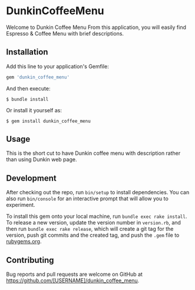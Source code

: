 # DunkinCoffeeMenu

Welcome to Dunkin Coffee Menu
From this application, you will easily find Espresso & Coffee Menu with brief descriptions.


## Installation

Add this line to your application's Gemfile:

```ruby
gem 'dunkin_coffee_menu'
```

And then execute:

    $ bundle install

Or install it yourself as:

    $ gem install dunkin_coffee_menu

## Usage

This is the short cut to have Dunkin coffee menu with description rather than using  Dunkin web page. 

## Development

After checking out the repo, run `bin/setup` to install dependencies. You can also run `bin/console` for an interactive prompt that will allow you to experiment.

To install this gem onto your local machine, run `bundle exec rake install`. To release a new version, update the version number in `version.rb`, and then run `bundle exec rake release`, which will create a git tag for the version, push git commits and the created tag, and push the `.gem` file to [rubygems.org](https://rubygems.org).

## Contributing

Bug reports and pull requests are welcome on GitHub at https://github.com/[USERNAME]/dunkin_coffee_menu.
